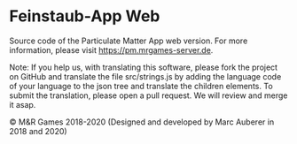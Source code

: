 # Feinstaub-App Web

Source code of the Particulate Matter App web version. For more information, please visit https://pm.mrgames-server.de.

Note: If you help us, with translating this software, please fork the project on GitHub and translate the file src/strings.js by adding the language code of your language to the json tree and translate the children elements. To submit the translation, please open a pull request. We will review and merge it asap.

© M&R Games 2018-2020 (Designed and developed by Marc Auberer in 2018 and 2020)
